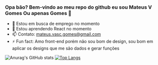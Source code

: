 ### Opa bão? Bem-vindo ao meu repo do github eu sou Mateus V Gomes Ou apenas Gomes 👋


- 🔭 Estou em busca de emprego no momento
- 🌱 Estou aprendendo React no momento
- 📫 Contato: mateus.vasc.gomes@gmail.com
- ⚡ Fun fact: Amo front-end porém não sou bom de design, sou bom em aplicar os designs que me são dados e gerar funções



![Anurag's GitHub stats](https://github-readme-stats.vercel.app/api?username=MateusVGomes&show_icons=true&theme=dracula)
[![Top Langs](https://github-readme-stats.vercel.app/api/top-langs/?username=MateusVGomes&hide_progress=false)](https://github.com/anuraghazra/github-readme-stats)

